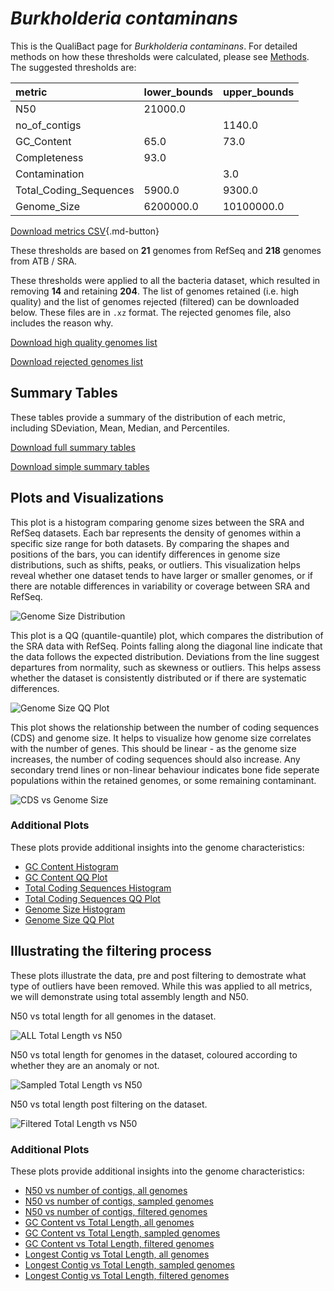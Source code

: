 # *Burkholderia contaminans*

This is the QualiBact page for *Burkholderia contaminans*. For detailed methods on how these thresholds were calculated, please see [Methods](../../methods.md).
The suggested thresholds are: 

| metric                 | lower_bounds   | upper_bounds   |
|:-----------------------|:---------------|:---------------|
| N50                    | 21000.0        |                |
| no_of_contigs          |                | 1140.0         |
| GC_Content             | 65.0           | 73.0           |
| Completeness           | 93.0           |                |
| Contamination          |                | 3.0            |
| Total_Coding_Sequences | 5900.0         | 9300.0         |
| Genome_Size            | 6200000.0      | 10100000.0     |

[Download metrics CSV](Burkholderia_contaminans_metrics.csv){.md-button}


These thresholds are based on **21** genomes from RefSeq and **218** genomes from ATB / SRA.

These thresholds were applied to all the bacteria dataset, which resulted in removing **14** and retaining **204**.
The list of genomes retained (i.e. high quality) and the list of genomes rejected (filtered) can be downloaded below. These files are in `.xz` format. The rejected genomes file, also includes the reason why.

[Download high quality genomes list](Burkholderia_contaminans_high_quality_genomes.csv.xz)


[Download rejected genomes list](Burkholderia_contaminans_filtered_out_genomes.csv.xz)



## Summary Tables
These tables provide a summary of the distribution of each metric, including SDeviation, Mean, Median, and Percentiles.

[Download full summary tables](summary.csv)

[Download simple summary tables](selected_summary.csv)

## Plots and Visualizations

This plot is a histogram comparing genome sizes between the SRA and RefSeq datasets. Each bar represents the density of genomes within a specific size range for both datasets. By comparing the shapes and positions of the bars, you can identify differences in genome size distributions, such as shifts, peaks, or outliers. This visualization helps reveal whether one dataset tends to have larger or smaller genomes, or if there are notable differences in variability or coverage between SRA and RefSeq.

![Genome Size Distribution](Genome_Size_refseq_histogram_kde.png)

This plot is a QQ (quantile-quantile) plot, which compares the distribution of the SRA data with RefSeq. Points falling along the diagonal line indicate that the data follows the expected distribution. Deviations from the line suggest departures from normality, such as skewness or outliers. This helps assess whether the dataset is consistently distributed or if there are systematic differences.

![Genome Size QQ Plot](Genome_Size_refseq_qqplot.png)

This plot shows the relationship between the number of coding sequences (CDS) and genome size. It helps to visualize how genome size correlates with the number of genes. This should be linear - as the genome size increases, the number of coding sequences should also increase. Any secondary trend lines or non-linear behaviour indicates bone fide seperate populations within the retained genomes, or some remaining contaminant. 

![CDS vs Genome Size](Burkholderia_contaminans_CDS_vs_Genome_Size.png)

### Additional Plots

These plots provide additional insights into the genome characteristics:

- [GC Content Histogram](GC_Content_refseq_histogram_kde.png)
- [GC Content QQ Plot](GC_Content_refseq_qqplot.png)
- [Total Coding Sequences Histogram](Total_Coding_Sequences_refseq_histogram_kde.png)
- [Total Coding Sequences QQ Plot](Total_Coding_Sequences_refseq_qqplot.png)
- [Genome Size Histogram](Genome_Size_refseq_histogram_kde.png)
- [Genome Size QQ Plot](Genome_Size_refseq_qqplot.png)
## Illustrating the filtering process
These plots illustrate the data, pre and post filtering to demostrate what type of outliers have been removed. While this was applied to all metrics, we will demonstrate using total assembly length and N50.

N50 vs total length for all genomes in the dataset.

![ALL Total Length vs N50](Burkholderia_contaminans_all_total_length_N50.png)

N50 vs total length for genomes in the dataset, coloured according to whether they are an anomaly or not.

![Sampled Total Length vs N50](Burkholderia_contaminans_sample_total_length_N50.png)

N50 vs total length post filtering on the dataset.

![Filtered Total Length vs N50](Burkholderia_contaminans_filt_total_length_N50.png)

### Additional Plots

These plots provide additional insights into the genome characteristics:

- [N50 vs number of contigs, all genomes](Burkholderia_contaminans_all_N50_number.png)
- [N50 vs number of contigs, sampled genomes](Burkholderia_contaminans_sample_N50_number.png)
- [N50 vs number of contigs, filtered genomes](Burkholderia_contaminans_filt_N50_number.png)
- [GC Content vs Total Length, all genomes](Burkholderia_contaminans_all_total_length_GC_Content.png)
- [GC Content vs Total Length, sampled genomes](Burkholderia_contaminans_sample_total_length_GC_Content.png)
- [GC Content vs Total Length, filtered genomes](Burkholderia_contaminans_filt_total_length_GC_Content.png)
- [Longest Contig vs Total Length, all genomes](Burkholderia_contaminans_all_total_length_longest.png)
- [Longest Contig vs Total Length, sampled genomes](Burkholderia_contaminans_sample_total_length_longest.png)
- [Longest Contig vs Total Length, filtered genomes](Burkholderia_contaminans_filt_total_length_longest.png)
